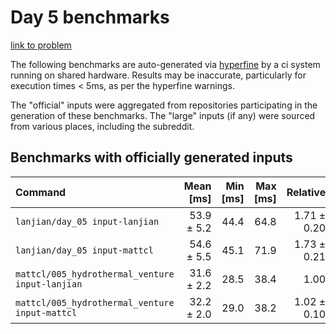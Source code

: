 # Day 5 benchmarks

[link to problem](http://adventofcode.com/2021/day/5)

The following benchmarks are auto-generated via [hyperfine](https://github.com/sharkdp/hyperfine) by a ci system running on shared hardware. Results may be inaccurate, particularly for execution times < 5ms, as per the hyperfine warnings.

The "official" inputs were aggregated from repositories participating in the generation of these benchmarks. The "large" inputs (if any) were sourced from various places, including the subreddit.

## Benchmarks with officially generated inputs
| Command | Mean [ms] | Min [ms] | Max [ms] | Relative |
|:---|---:|---:|---:|---:|
| `lanjian/day_05 input-lanjian` | 53.9 ± 5.2 | 44.4 | 64.8 | 1.71 ± 0.20 |
| `lanjian/day_05 input-mattcl` | 54.6 ± 5.5 | 45.1 | 71.9 | 1.73 ± 0.21 |
| `mattcl/005_hydrothermal_venture input-lanjian` | 31.6 ± 2.2 | 28.5 | 38.4 | 1.00 |
| `mattcl/005_hydrothermal_venture input-mattcl` | 32.2 ± 2.0 | 29.0 | 38.2 | 1.02 ± 0.10 |
